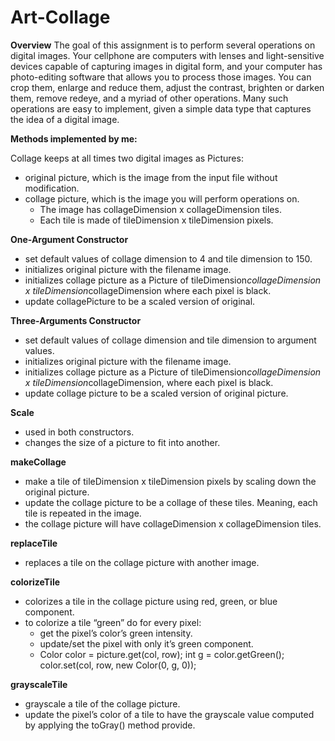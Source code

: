 # Art-Collage

**Overview**
The goal of this assignment is to perform several operations on digital images.
Your cellphone are computers with lenses and light-sensitive devices capable of capturing images in digital form, and your computer has photo-editing software that allows you to process those images. You can crop them, enlarge and reduce them, adjust the contrast, brighten or darken them, remove redeye, and a myriad of other operations. Many such operations are easy to implement, given a simple data type that captures the idea of a digital image.


**Methods implemented by me:**

Collage keeps at all times two digital images as Pictures:
  - original picture, which is the image from the input file without modification. 
  - collage picture, which is the image you will perform operations on.
      - The image has collageDimension x collageDimension tiles.
      - Each tile is made of tileDimension x tileDimension pixels.

**One-Argument Constructor**
  - set default values of collage dimension to 4 and tile dimension to 150.
  - initializes original picture with the filename image.
  - initializes collage picture as a Picture of tileDimension*collageDimension x tileDimension*collageDimension where each pixel is black.
  - update collagePicture to be a scaled version of original.


**Three-Arguments Constructor**
  - set default values of collage dimension and tile dimension to argument values.
  - initializes original picture with the filename image.
  - initializes collage picture as a Picture of tileDimension*collageDimension x tileDimension*collageDimension, where each pixel is black.
  - update collage picture to be a scaled version of original picture.

**Scale**
  - used in both constructors.
  - changes the size of a picture to fit into another.

**makeCollage**
  - make a tile  of tileDimension x tileDimension pixels by scaling down the original picture.
  - update the collage picture to be a collage of these tiles. Meaning, each tile is repeated in the image.
  - the collage picture will have collageDimension x collageDimension tiles.

**replaceTile**
  - replaces a tile on the collage picture with another image.

**colorizeTile**
  - colorizes a tile in the collage picture using red, green, or blue component.
  - to colorize a tile “green” do for every pixel:
      - get the pixel’s color’s green intensity.
      - update/set the pixel with only it’s green component.
      - Color color = picture.get(col, row);
        int g = color.getGreen();
        color.set(col, row, new Color(0, g, 0));

**grayscaleTile**
  - grayscale a tile of the collage picture.
  - update the pixel’s color of a tile to have the grayscale value computed by applying the toGray() method provide.
